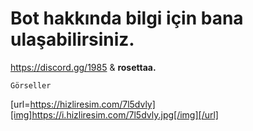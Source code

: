 # Bot hakkında bilgi için bana ulaşabilirsiniz.

https://discord.gg/1985 & **rosettaa.**


```Görseller```

[url=https://hizliresim.com/7l5dvly][img]https://i.hizliresim.com/7l5dvly.jpg[/img][/url]
